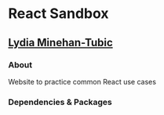 # React Sandbox
## [Lydia Minehan-Tubic](https://github.com/LydiaMT)

### About
Website to practice common React use cases

### Dependencies & Packages
